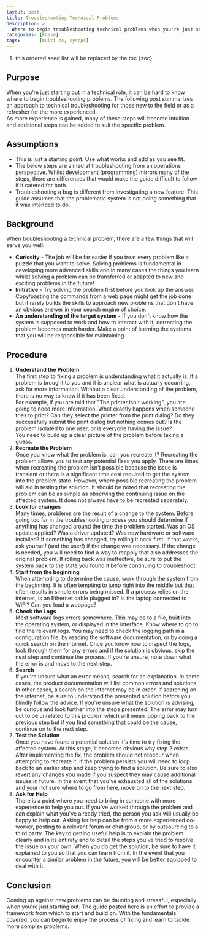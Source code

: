 ```yaml
---
layout: post
title: Troubleshooting Technical Problems
description: >
  Where to begin troubleshooting technical problems when you're just starting out.
categories: [kbase]
tags:       [multi-os, sysops]
---
```

1. this ordered seed list will be replaced by the toc
{:toc}

## Purpose
When you're just starting out in a technical role, it can be hard to know where to begin troubleshooting problems. The following post summarizes an approach to technical troubleshooting for those new to the field or as a refresher for the more experienced.  
As more experience is gained, many of these steps will become intuition and additional steps can be added to suit the specific problem.

## Assumptions
+ This is just a starting point. Use what works and add as you see fit.
+ The below steps are aimed at troubleshooting from an operations perspective. Whilst development (programming) mirrors many of the steps, there are differences that would make the guide difficult to follow if it catered for both.
+ Troubleshooting a bug is different from investigating a new feature. This guide assumes that the problematic system is not doing something that it was intended to do.

## Background
When troubleshooting a technical problem, there are a few things that will serve you well:
+ **Curiosity** - The job will be far easier if you treat every problem like a puzzle that you want to solve. Solving problems is fundamental in developing more advanced skills and in many cases the things you learn whilst solving a problem can be transferred or adapted to new and exciting problems in the future!
+ **Initiative** - Try solving the problem first before you look up the answer. Copy/pasting the commands from a web page might get the job done but it rarely builds the skills to approach new problems that don't have an obvious answer in your search engine of choice.
+ **An understanding of the target system** - If you don't know how the system is supposed to work and how to interact with it, correcting the problem becomes much harder. Make a point of learning the systems that you will be responsible for maintaining. 

## Procedure
1. **Understand the Problem**  
The first step to fixing a problem is understanding what it actually is. If a problem is brought to you and it is unclear what is actually occurring, ask for more information. Without a clear understanding of the problem, there is no way to know if it has been fixed.  
For example, if you are told that "The printer isn't working", you are going to need more information. What exactly happens when someone tries to print? Can they select the printer from the print dialog? Do they successfully submit the print dialog but nothing comes out? Is the problem isolated to one user, or is everyone having the issue?  
You need to build up a clear picture of the problem before taking a guess.
2. **Recreate the Problem**  
Once you know what the problem is, can you recreate it? Recreating the problem allows you to test any potential fixes you apply. There are times when recreating the problem isn't possible because the issue is transient or there is a significant time cost required to get the system into the problem state. However, where possible recreating the problem will aid in testing the solution. It should be noted that recreating the problem can be as simple as observing the continuing issue on the affected system. It does not always have to be recreated separately.
3. **Look for changes**  
Many times, problems are the result of a change to the system. Before going too far in the troubleshooting process you should determine if anything has changed around the time the problem started. Was an OS update applied? Was a driver updated? Was new hardware or software installed? If something has changed, try rolling it back first. If that works, ask yourself (and the user!) if the change was necessary. If the change is needed, you will need to find a way to reapply that also addresses the original problem. If rolling back was ineffective, be sure to put the system back to the state you found it before continuing to troubleshoot.
4. **Start from the beginning**  
When attempting to determine the cause, work through the system from the beginning. It is often tempting to jump right into the middle but that often results in simple errors being missed. If a process relies on the internet, is an Ethernet cable plugged in? Is the laptop connected to WiFi? Can you load a webpage?
5. **Check the Logs**  
Most software logs errors somewhere. This may be to a file, built into the operating system, or displayed in the interface. Know where to go to find the relevant logs. You may need to check the logging path in a configuration file, by reading the software documentation, or by doing a quick search on the internet. Once you know how to inspect the logs, look through them for any errors and if the solution is obvious, skip the next step and continue the process. If you're unsure, note down what the error is and move to the next step.
6. **Search**  
If you're unsure what an error means, search for an explanation. In some cases, the product documentation will list common errors and solutions. In other cases, a search on the internet may be in order. If searching on the internet, be sure to understand the presented solution before you blindly follow the advice. If you're unsure what the solution is advising, be curious and look further into the steps presented. The error may turn out to be unrelated to this problem which will mean looping back to the previous step but if you find something that could be the cause, continue on to the next step.
7. **Test the Solution**  
Once you have found a potential solution it's time to try fixing the affected system. At this stage, it becomes obvious why step 2 exists. After implementing the fix, the problem should not reoccur when attempting to recreate it. If the problem persists you will need to loop back to an earlier step and keep trying to find a solution. Be sure to also revert any changes you made if you suspect they may cause additional issues in future. In the event that you've exhausted all of the solutions and your not sure where to go from here, move on to the next step.
8. **Ask for Help**  
There is a point where you need to bring in someone with more experience to help you out. If you've worked through the problem and can explain what you've already tried, the person you ask will usually be happy to help out. Asking for help can be from a more experienced co-worker, posting to a relevant forum or chat group, or by outsourcing to a third party. The key to getting useful help is to explain the problem clearly and in its entirety and to detail the steps you've tried to resolve the issue on your own. When you do get the solution, be sure to have it explained to you so that you can learn from it. In the event that you encounter a similar problem in the future, you will be better equipped to deal with it.

## Conclusion
Coming up against new problems can be daunting and stressful, especially when you're just starting out. The guide posted here is an effort to provide a framework from which to start and build on. With the fundamentals covered, you can begin to enjoy the process of fixing and learn to tackle more complex problems.